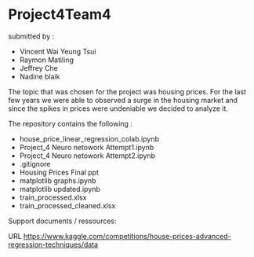 # Project4Team4

submitted by :
- Vincent Wai Yeung Tsui
- Raymon Matiling
- Jeffrey Che
- Nadine blaik

The topic that was chosen for the project was housing prices. For the last few years we were able to observed a surge in the housing market and since the spikes in prices were undeniable we decided to analyze it.

The repository contains the following :
- house_price_linear_regression_colab.ipynb
- Project_4 Neuro netowork Attempt1.ipynb
- Project_4 Neuro netowork Attempt2.ipynb
- .gitignore
- Housing Prices Final ppt
- matplotlib graphs.ipynb
- matplotlib updated.ipynb
- train_processed.xlsx
- train_processed_cleaned.xlsx


Support documents / ressources:

URL https://www.kaggle.com/competitions/house-prices-advanced-regression-techniques/data


